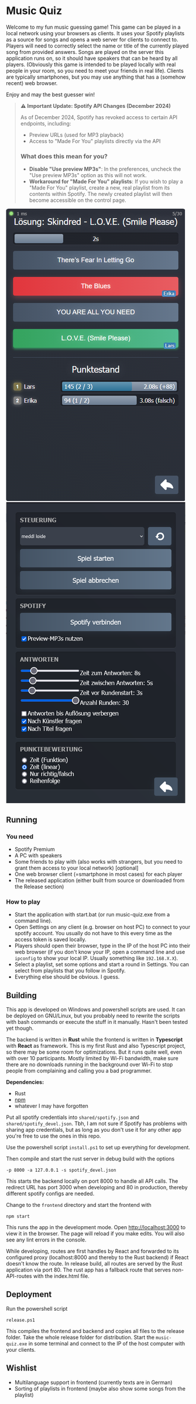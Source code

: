 # Music Quiz

Welcome to my fun music guessing game! 
This game can be played in a local network using your browsers as clients.
It uses your Spotify playlists as a source for songs and opens a web server for clients to connect to.
Players will need to correctly select the name or title of the currently played song from provided answers.
Songs are played on the server this application runs on, so it should have speakers that can be heard by all players.
(Obviously this game is intended to be played locally with real people in your room, so you need to meet your friends in real life).
Clients are typically smartphones, but you may use anything that has a (somehow recent) web browser.
 
Enjoy and may the best guesser win!

> **⚠ Important Update: Spotify API Changes (December 2024)**
>
> As of December 2024, Spotify has revoked access to certain API endpoints, including:
> - Preview URLs (used for MP3 playback)
> - Access to "Made For You" playlists directly via the API
>
> ### What does this mean for you?
> - **Disable "Use preview MP3s"**: In the preferences, uncheck the "Use preview MP3s" option as this will not work.
> - **Workaround for "Made For You" playlists**:
    If you wish to play a "Made For You" playlist, create a new, real playlist from its contents within Spotify.
    The newly created playlist will then become accessible on the control page.

![game.png](images/game.png) 
![control.png](images/control.png)

## Running
### You need
- Spotify Premium
- A PC with speakers
- Some friends to play with (also works with strangers, but you need to grant them access to your local network) [optional]
- One web browser client (=smartphone in most cases) for each player
- The released application (either built from source or downloaded from the Release section)

### How to play
- Start the application with start.bat (or run music-quiz.exe from a command line).
- Open Settings on any client (e.g. browser on host PC) to connect to your spotify account. 
  You usually do not have to this every time as the access token is saved locally.
- Players should open their browser, type in the IP of the host PC into their web browser 
  (if you don't know your IP, open a command line and use `ipconfig` to show your local IP. Usually something like `192.168.X.X`). 
- Select a playlist, set some options and start a round in Settings. You can select from playlists that you follow in Spotify.
- Everything else should be obvious. I guess.

## Building

This app is developed on Windows and powershell scripts are used.
It can be deployed on GNU/Linux, but you probably need to rewrite the scripts with bash commands or execute the stuff in it manually.
Hasn't been tested yet though.

The backend is written in **Rust** while the frontend is written in **Typescript** with **React** as framework. 
This is my first Rust and also Typescript project, so there may be some room for optimizations. 
But it runs quite well, even with over 10 participants. Mostly limited by Wi-Fi bandwidth, make sure there are no
downloads running in the background over Wi-Fi to stop people from complaining and calling you a bad programmer.

**Dependencies:**
- Rust
- [npm](https://docs.npmjs.com/downloading-and-installing-node-js-and-npm)
- whatever I may have forgotten

Put all spotify credentials into `shared/spotify.json` and `shared/spotify_devel.json`. 
Tbh, I am not sure if Spotify has problems with sharing app credentials, 
but as long as you don't use it for any other app you're free to use the ones in this repo.

Use the powershell script `install.ps1` to set up everything for development.

Then compile and start the rust server in debug build with the options
```
-p 8000 -a 127.0.0.1 -s spotify_devel.json
```
This starts the backend locally on port 8000 to handle all API calls.
The redirect URL has port 3000 when developing and 80 in production, thereby different spotify configs are needed. 


Change to the `frontend` directory and start the frontend with
```
npm start
```
This runs the app in the development mode.
Open [http://localhost:3000](http://localhost:3000) to view it in the browser.
The page will reload if you make edits.
You will also see any lint errors in the console.

While developing, routes are first handles by React and forwarded to its configured proxy (localhost:8000 and thereby
to the Rust backend) if React doesn't know the route.
In release build, all routes are served by the Rust application via port 80. 
The rust app has a fallback route that serves non-API-routes with the index.html file.

## Deployment

Run the powershell script
```
release.ps1
```
This compiles the frontend and backend and copies all files to the release folder. 
Take the whole release folder for distribution.
Start the `music-quiz.exe` in some terminal and connect to the IP of the host computer with your clients.

## Wishlist
- Multilanguage support in frontend (currently texts are in German)
- Sorting of playlists in frontend (maybe also show some songs from the playlist)
